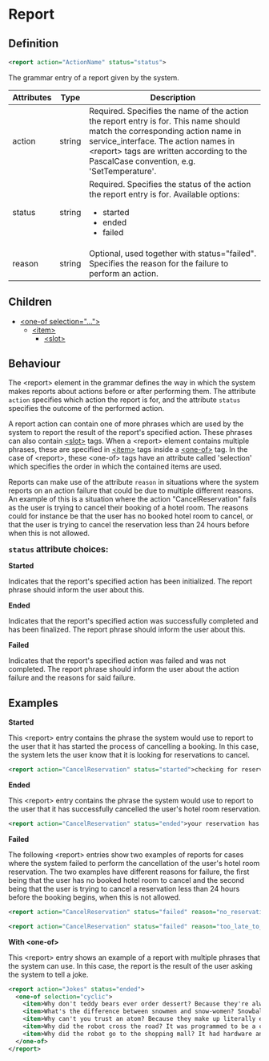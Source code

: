 <span style="font-size: 2em">**Report**</span>
## Definition
```xml
<report action="ActionName" status="status">
```

The grammar entry of a report given by the system.

| Attributes | Type | Description |
| --- | --- | --- |
| action | string | Required. Specifies the name of the action the report entry is for. This name should match the corresponding action name in service_interface. The action names in <report\> tags are written according to the PascalCase convention, e.g. 'SetTemperature'. |
| status | string | Required. Specifies the status of the action the report entry is for. Available options: <ul><li>started</li><li>ended</li><li>failed</li></ul> |
| reason | string | Optional, used together with status="failed". Specifies the reason for the failure to perform an action. |

## Children

- [<one-of selection="..."\>](/tdm_documentation/grammar/children/one-of)
    - [<item\>](/tdm_documentation/grammar/children/item)
        - [<slot\>](/tdm_documentation/grammar/children/slot)

## Behaviour

The <report\> element in the grammar defines the way in which the system makes reports about actions before or after performing them. The attribute `action` specifies which action the report is for, and the attribute `status` specifies the outcome of the performed action.

A report action can contain one of more phrases which are used by the system to report the result of the report's specified action. These phrases can also contain [<slot\>](/tdm_documentation/grammar/children/slot) tags. When a <report\> element contains multiple phrases, these are specified in [<item\>](/tdm_documentation/grammar/children/item) tags inside a [<one-of\>](/tdm_documentation/grammar/children/one-of) tag. In the case of <report\>, these <one-of\> tags have an attribute called 'selection' which specifies the order in which the contained items are used.

Reports can make use of the attribute `reason` in situations where the system reports on an action failure that could be due to multiple different reasons. An example of this is a situation where the action "CancelReservation" fails as the user is trying to cancel their booking of a hotel room. The reasons could for instance be that the user has no booked hotel room to cancel, or that the user is trying to cancel the reservation less than 24 hours before when this is not allowed.

<span style="font-size: 1.2em">**`status` attribute choices:**</span>

**Started**

Indicates that the report's specified action has been initialized. The report phrase should inform the user about this.

**Ended**

Indicates that the report's specified action was successfully completed and has been finalized. The report phrase should inform the user about this.

**Failed**

Indicates that the report's specified action was failed and was not completed. The report phrase should inform the user about the action failure and the reasons for said failure.

## Examples

**Started**

This <report\> entry contains the phrase the system would use to report to the user that it has started the process of cancelling a booking. In this case, the system lets the user know that it is looking for reservations to cancel.

```xml
<report action="CancelReservation" status="started">checking for reservations.</report>
```

**Ended**

This <report\> entry contains the phrase the system would use to report to the user that it has successfully cancelled the user's hotel room reservation.

```xml
<report action="CancelReservation" status="ended">your reservation has been cancelled.</report>
```

**Failed**

The following <report\> entries show two examples of reports for cases where the system failed to perform the cancellation of the user's hotel room reservation. The two examples have different reasons for failure, the first being that the user has no booked hotel room to cancel and the second being that the user is trying to cancel a reservation less than 24 hours before the booking begins, when this is not allowed.
```xml
<report action="CancelReservation" status="failed" reason="no_reservation_exists">there is no reservation to cancel.</report>

<report action="CancelReservation" status="failed" reason="too_late_to_cancel">you cannot cancel your reservation less than 24 hours before your booking begins.</report>
```

**With <one-of\>**

This <report\> entry shows an example of a report with multiple phrases that the system can use. In this case, the report is the result of the user asking the system to tell a joke.

```xml
<report action="Jokes" status="ended">
  <one-of selection="cyclic">
    <item>Why don't teddy bears ever order dessert? Because they're always stuffed</item>
    <item>What's the difference between snowmen and snow-women? Snowballs</item>
    <item>Why can't you trust an atom? Because they make up literally everything</item>
    <item>Why did the robot cross the road? It was programmed to be a chicken</item>
    <item>Why did the robot go to the shopping mall? It had hardware and software, but it needed underware</item>
  </one-of>
</report>
```